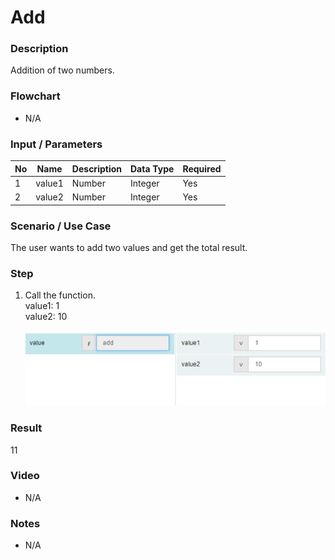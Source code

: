 ﻿# Add


### Description

Addition of two numbers.

### Flowchart

- N/A 

### Input / Parameters

| No | Name | Description | Data Type | Required |
| ------ | ------ | ------ |------ | ------ |
| 1 | value1 | Number | Integer | Yes  |
| 2 | value2 | Number | Integer | Yes  |

### Scenario / Use Case

The user wants to add two values and get the total result.<br />

### Step

1. Call the function.<br>
    value1:  1<br />
    value2: 10<br /> 
    
    ![](Add-step-1.png?raw=true)

### Result

11

### Video

- N/A

<!--[![Video](http://i.imgur.com/Ot5DWAW.png)](https://youtu.be/StTqXEQ2l-Y?t=35s)-->


### Notes

- N/A